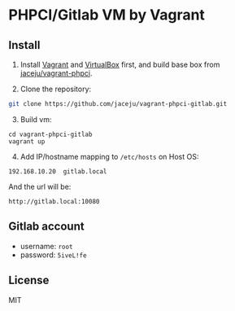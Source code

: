 # PHPCI/Gitlab VM by Vagrant

## Install

1. Install [Vagrant](https://www.vagrantup.com/) and [VirtualBox](https://www.virtualbox.org/) first, and build base box from [jaceju/vagrant-phpci](https://github.com/jaceju/vagrant-phpci).

2. Clone the repository:

 ```bash
 git clone https://github.com/jaceju/vagrant-phpci-gitlab.git
 ```

3. Build vm:

 ```
 cd vagrant-phpci-gitlab
 vagrant up
 ```

4. Add IP/hostname mapping to `/etc/hosts` on Host OS:

 ```
 192.168.10.20  gitlab.local
 ```

 And the url will be:

 ```
 http://gitlab.local:10080
 ```

## Gitlab account

* username: `root`
* password: `5iveL!fe`

## License

MIT
